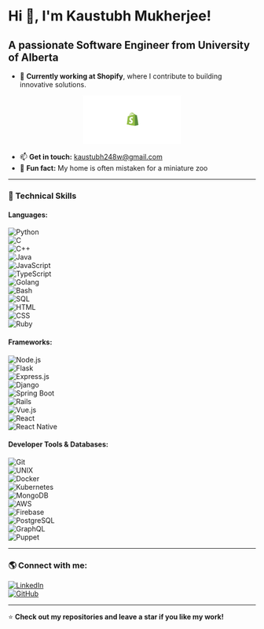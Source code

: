 # Hi 👋, I'm Kaustubh Mukherjee!

## A passionate Software Engineer from University of Alberta

- 🚀 **Currently working at Shopify**, where I contribute to building innovative solutions.  

<p align="center">
  <img src="assets/Shopify.gif" alt="Shopify Logo" width="200"/>
</p>

- 📫 **Get in touch:** [kaustubh248w@gmail.com](mailto:kaustubh248w@gmail.com)  
- 🐾 **Fun fact:** My home is often mistaken for a miniature zoo

---

### 🚀 Technical Skills

#### **Languages:**  
![Python](https://img.shields.io/badge/-Python-3776AB?style=flat&logo=python&logoColor=white)  
![C](https://img.shields.io/badge/-C-A8B9CC?style=flat&logo=c&logoColor=white)  
![C++](https://img.shields.io/badge/-C++-00599C?style=flat&logo=c%2B%2B&logoColor=white)  
![Java](https://img.shields.io/badge/-Java-007396?style=flat&logo=java&logoColor=white)  
![JavaScript](https://img.shields.io/badge/-JavaScript-F7DF1E?style=flat&logo=javascript&logoColor=black)  
![TypeScript](https://img.shields.io/badge/-TypeScript-3178C6?style=flat&logo=typescript&logoColor=white)  
![Golang](https://img.shields.io/badge/-Go-00ADD8?style=flat&logo=go&logoColor=white)  
![Bash](https://img.shields.io/badge/-Bash-4EAA25?style=flat&logo=gnu-bash&logoColor=white)  
![SQL](https://img.shields.io/badge/-SQL-4479A1?style=flat&logo=postgresql&logoColor=white)  
![HTML](https://img.shields.io/badge/-HTML-E34F26?style=flat&logo=html5&logoColor=white)  
![CSS](https://img.shields.io/badge/-CSS-1572B6?style=flat&logo=css3&logoColor=white)  
![Ruby](https://img.shields.io/badge/-Ruby-CC342D?style=flat&logo=ruby&logoColor=white)  

#### **Frameworks:**  
![Node.js](https://img.shields.io/badge/-Node.js-339933?style=flat&logo=node.js&logoColor=white)  
![Flask](https://img.shields.io/badge/-Flask-000000?style=flat&logo=flask&logoColor=white)  
![Express.js](https://img.shields.io/badge/-Express.js-000000?style=flat&logo=express&logoColor=white)  
![Django](https://img.shields.io/badge/-Django-092E20?style=flat&logo=django&logoColor=white)  
![Spring Boot](https://img.shields.io/badge/-Spring%20Boot-6DB33F?style=flat&logo=spring&logoColor=white)  
![Rails](https://img.shields.io/badge/-Rails-CC0000?style=flat&logo=ruby-on-rails&logoColor=white)  
![Vue.js](https://img.shields.io/badge/-Vue.js-4FC08D?style=flat&logo=vue.js&logoColor=white)  
![React](https://img.shields.io/badge/-React-61DAFB?style=flat&logo=react&logoColor=white)  
![React Native](https://img.shields.io/badge/-React%20Native-61DAFB?style=flat&logo=react&logoColor=white)  

#### **Developer Tools & Databases:**  
![Git](https://img.shields.io/badge/-Git-F05032?style=flat&logo=git&logoColor=white)  
![UNIX](https://img.shields.io/badge/-UNIX-FCC624?style=flat&logo=linux&logoColor=black)  
![Docker](https://img.shields.io/badge/-Docker-2496ED?style=flat&logo=docker&logoColor=white)  
![Kubernetes](https://img.shields.io/badge/-Kubernetes-326CE5?style=flat&logo=kubernetes&logoColor=white)  
![MongoDB](https://img.shields.io/badge/-MongoDB-47A248?style=flat&logo=mongodb&logoColor=white)  
![AWS](https://img.shields.io/badge/-AWS-232F3E?style=flat&logo=amazon-aws&logoColor=white)  
![Firebase](https://img.shields.io/badge/-Firebase-FFCA28?style=flat&logo=firebase&logoColor=black)  
![PostgreSQL](https://img.shields.io/badge/-PostgreSQL-336791?style=flat&logo=postgresql&logoColor=white)  
![GraphQL](https://img.shields.io/badge/-GraphQL-E10098?style=flat&logo=graphql&logoColor=white)  
![Puppet](https://img.shields.io/badge/-Puppet-FFAE1A?style=flat&logo=puppet&logoColor=black)  

---

### 🌎 Connect with me:
[![LinkedIn](https://img.shields.io/badge/-LinkedIn-0077B5?style=flat&logo=linkedin&logoColor=white)](https://www.linkedin.com/in/kaustubh-mukherjee)  
[![GitHub](https://img.shields.io/badge/-GitHub-181717?style=flat&logo=github&logoColor=white)](https://github.com/Boredalien248)  

---

⭐️ **Check out my repositories and leave a star if you like my work!**
